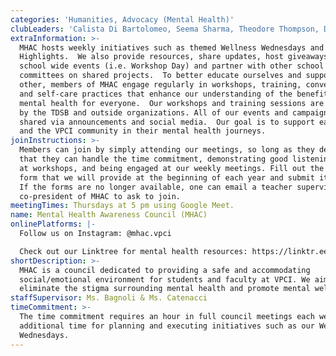 ```yaml
---
categories: 'Humanities, Advocacy (Mental Health)'
clubLeaders: 'Calista Di Bartolomeo, Seema Sharma, Theodore Thompson, Daniel Zhang'
extraInformation: >-
  MHAC hosts weekly initiatives such as themed Wellness Wednesdays and Resource
  Highlights.  We also provide resources, share updates, host giveaways, lead
  school wide events (i.e. Workshop Day) and partner with other school
  committees on shared projects.  To better educate ourselves and support each
  other, members of MHAC engage regularly in workshops, training, conversation
  and self-care practices that enhance our understanding of the benefits of
  mental health for everyone.  Our workshops and training sessions are provided
  by the TDSB and outside organizations. All of our events and campaigns are
  shared via announcements and social media.  Our goal is to support each other
  and the VPCI community in their mental health journeys.
joinInstructions: >-
  Members can join by simply attending our meetings, so long as they demonstrate
  that they can handle the time commitment, demonstrating good listening skills
  at workshops, and being engaged at our weekly meetings. Fill out the sign-up
  form that we will provide at the beginning of each year and submit it to us.
  If the forms are no longer available, one can email a teacher supervisor or
  co-president of MHAC to ask to join.
meetingTimes: Thursdays at 5 pm using Google Meet.
name: Mental Health Awareness Council (MHAC)
onlinePlatforms: |-
  Follow us on Instagram: @mhac.vpci

  Check out our Linktree for mental health resources: https://linktr.ee/MHACVP
shortDescription: >-
  MHAC is a council dedicated to providing a safe and accommodating
  social/emotional environment for students and faculty at VPCI. We aim to
  eliminate the stigma surrounding mental health and promote mental wellbeing.
staffSupervisor: Ms. Bagnoli & Ms. Catenacci
timeCommitment: >-
  The time commitment requires an hour in full council meetings each week plus
  additional time for planning and executing initiatives such as our Wellness
  Wednesdays.
---
```


